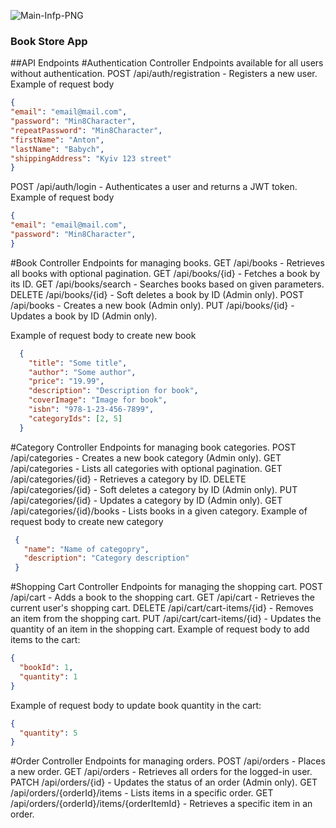 ![Main-Infp-PNG](Images%Main.PNG)
### Book Store App
##API Endpoints
#Authentication Controller
Endpoints available for all users without authentication.
POST /api/auth/registration - Registers a new user.
Example of request body 
  ```json
{
  "email": "email@mail.com",
  "password": "Min8Character",
  "repeatPassword": "Min8Character",
  "firstName": "Anton",
  "lastName": "Babych",
  "shippingAddress": "Kyiv 123 street"
}
  ```
POST /api/auth/login - Authenticates a user and returns a JWT token.
Example of request body 
  ```json
{
  "email": "email@mail.com",
  "password": "Min8Character",
}
```
#Book Controller
Endpoints for managing books.
GET /api/books - Retrieves all books with optional pagination.
GET /api/books/{id} - Fetches a book by its ID.
GET /api/books/search - Searches books based on given parameters.
DELETE /api/books/{id} - Soft deletes a book by ID (Admin only).
POST /api/books - Creates a new book (Admin only).
PUT /api/books/{id} - Updates a book by ID (Admin only).

Example of request body to create new book
```json
  {
    "title": "Some title",
    "author": "Some author",
    "price": "19.99",
    "description": "Description for book",
    "coverImage": "Image for book",
    "isbn": "978-1-23-456-7899",
    "categoryIds": [2, 5]
  }
```

#Category Controller
Endpoints for managing book categories.
POST /api/categories - Creates a new book category (Admin only).
GET /api/categories - Lists all categories with optional pagination.
GET /api/categories/{id} - Retrieves a category by ID.
DELETE /api/categories/{id} - Soft deletes a category by ID (Admin only).
PUT /api/categories/{id} - Updates a category by ID (Admin only).
GET /api/categories/{id}/books - Lists books in a given category.
Example of request body to create new category

 ```json
  {
    "name": "Name of categopry",
    "description": "Category description"
  }
  ```

#Shopping Cart Controller
Endpoints for managing the shopping cart.
POST /api/cart - Adds a book to the shopping cart.
GET /api/cart - Retrieves the current user's shopping cart.
DELETE /api/cart/cart-items/{id} - Removes an item from the shopping cart.
PUT /api/cart/cart-items/{id} - Updates the quantity of an item in the shopping cart.
  Example of request body to add items to the cart:

  ```json
  {
    "bookId": 1,
    "quantity": 1
  }
  ```

  Example of request body to update book quantity in the cart:

  ```json
  {
    "quantity": 5
  }
  ```

#Order Controller
Endpoints for managing orders.
POST /api/orders - Places a new order.
GET /api/orders - Retrieves all orders for the logged-in user.
PATCH /api/orders/{id} - Updates the status of an order (Admin only).
GET /api/orders/{orderId}/items - Lists items in a specific order.
GET /api/orders/{orderId}/items/{orderItemId} - Retrieves a specific item in an order.



